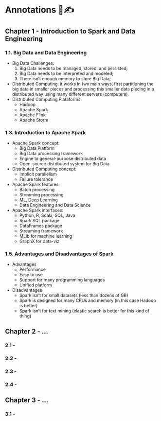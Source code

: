 # Annotations 📜✍️

## Chapter 1 - Introduction to Spark and Data Engineering

### 1.1. Big Data and Data Engineering

- Big Data Challenges:
    1. Big Data needs to be managed, stored, and persisted;
    2. Big Data needs to be interpreted and modeled;
    3. There isn’t enough memory to store Big Data;
- Distributed Computing: it works in two main ways, first partitioning the big data in smaller pieces and processing this smaller data piecing in a distributed way using many different servers (computers).
- Distributed Computing Plataforms:
    - Hadoop
    - Apache Spark
    - Apache Flink
    - Apache Storm

### 1.3. Introduction to Apache Spark

- Apache Spark concept:
    - Big Data Platform
    - Big Data processing framework
    - Engine to general-purpose distributed data
    - Open-source distributed system for Big Data
- Distributed Computing concept:
    - Implicit parallelism
    - Failure tolerance
- Apache Spark features:
    - Batch processing
    - Streaming processing
    - ML, Deep Learning
    - Data Engineering and Data Science
- Apache Spark interfaces:
    - Python, R, Scala, SQL, Java
    - Spark SQL package
    - DataFrames package
    - Streaming framework
    - MLib for machine learning
    - GraphX for data-viz

### 1.5. Advantages and Disadvantages of Spark

- Advantages
    - Performance
    - Easy to use
    - Support for many programming languages
    - Unified platform
- Disadvantages
    - Spark isn’t for small datasets (less than dozens of GB)
    - Spark is designed for many CPUs and memory (in this case Hadoop is better)
    - Spark isn’t for text mining (elastic search is better for this kind of thing)

## Chapter 2 - ...

### 2.1 - 

### 2.2 - 

### 2.3 - 

### 2.4 - 

## Chapter 3 - ...

### 3.1 - 
